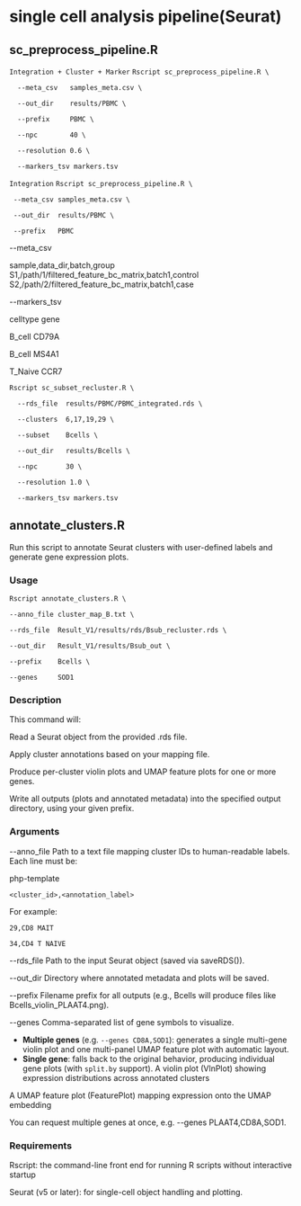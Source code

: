 # single cell analysis pipeline(Seurat)

## sc_preprocess_pipeline.R

`Integration + Cluster + Marker`
`Rscript sc_preprocess_pipeline.R \`

`  --meta_csv   samples_meta.csv \`

`  --out_dir    results/PBMC \`

`  --prefix     PBMC \`

`  --npc        40 \`

`  --resolution 0.6 \`

`  --markers_tsv markers.tsv`

`Integration`
`Rscript sc_preprocess_pipeline.R \`

 ` --meta_csv samples_meta.csv \`

 ` --out_dir  results/PBMC \`

 ` --prefix   PBMC`

--meta_csv

sample,data_dir,batch,group
S1,/path/1/filtered_feature_bc_matrix,batch1,control
S2,/path/2/filtered_feature_bc_matrix,batch1,case

--markers_tsv

  celltype  gene
  
  B_cell    CD79A
  
  B_cell    MS4A1
  
  T_Naive   CCR7
  
`Rscript sc_subset_recluster.R \`

`  --rds_file  results/PBMC/PBMC_integrated.rds \`

`  --clusters  6,17,19,29 \`

`  --subset    Bcells \`

`  --out_dir   results/Bcells \`

`  --npc       30 \`

`  --resolution 1.0 \`

`  --markers_tsv markers.tsv`


## annotate_clusters.R

Run this script to annotate Seurat clusters with user-defined labels and generate gene expression plots.

### Usage
`Rscript annotate_clusters.R \`

`--anno_file cluster_map_B.txt \`

`--rds_file  Result_V1/results/rds/Bsub_recluster.rds \`

`--out_dir   Result_V1/results/Bsub_out \`

`--prefix    Bcells \`

`--genes     SOD1`

### Description
This command will:

Read a Seurat object from the provided .rds file.

Apply cluster annotations based on your mapping file.

Produce per-cluster violin plots and UMAP feature plots for one or more genes.

Write all outputs (plots and annotated metadata) into the specified output directory, using your given prefix.

### Arguments
--anno_file
Path to a text file mapping cluster IDs to human-readable labels. Each line must be:

php-template

`<cluster_id>,<annotation_label>`

For example:

`29,CD8 MAIT`

`34,CD4 T NAIVE`

--rds_file
Path to the input Seurat object (saved via saveRDS()).

--out_dir
Directory where annotated metadata and plots will be saved.

--prefix
Filename prefix for all outputs (e.g., Bcells will produce files like Bcells_violin_PLAAT4.png).

--genes
Comma-separated list of gene symbols to visualize.  
  - **Multiple genes** (e.g. `--genes CD8A,SOD1`): generates a single multi-gene violin plot and one multi-panel UMAP feature plot  with automatic layout.  
  - **Single gene**: falls back to the original behavior, producing individual gene plots (with `split.by` support).
A violin plot (VlnPlot) showing expression distributions across annotated clusters 

A UMAP feature plot (FeaturePlot) mapping expression onto the UMAP embedding 

You can request multiple genes at once, e.g. --genes PLAAT4,CD8A,SOD1.

### Requirements
Rscript: the command-line front end for running R scripts without interactive startup 

Seurat (v5 or later): for single-cell object handling and plotting.

